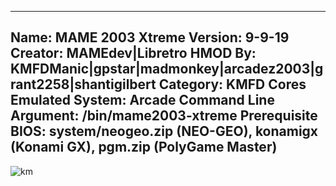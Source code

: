 -----------------------
Name: MAME 2003 Xtreme
Version: 9-9-19
Creator: MAMEdev|Libretro
HMOD By: KMFDManic|gpstar|madmonkey|arcadez2003|grant2258|shantigilbert
Category: KMFD Cores
Emulated System: Arcade
Command Line Argument: /bin/mame2003-xtreme
Prerequisite BIOS: system/neogeo.zip (NEO-GEO), konamigx (Konami GX), pgm.zip (PolyGame Master)
-----------------------
![km](https://i.imgur.com/bPw0drJ.png)

